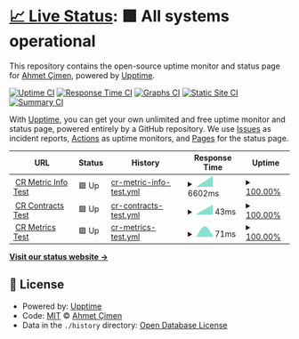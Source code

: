 # [📈 Live Status](https://ahmetcimen.github.io/CRAPI_Upptime): <!--live status--> **🟩 All systems operational**

This repository contains the open-source uptime monitor and status page for [Ahmet Çimen](https://ahmetcimen.github.io/CRAPI_Upptime), powered by [Upptime](https://github.com/upptime/upptime).

[![Uptime CI](https://github.com/ahmetcimen/CRAPI_Upptime/workflows/Uptime%20CI/badge.svg)](https://github.com/ahmetcimen/CRAPI_Upptime/actions?query=workflow%3A%22Uptime+CI%22)
[![Response Time CI](https://github.com/ahmetcimen/CRAPI_Upptime/workflows/Response%20Time%20CI/badge.svg)](https://github.com/ahmetcimen/CRAPI_Upptime/actions?query=workflow%3A%22Response+Time+CI%22)
[![Graphs CI](https://github.com/ahmetcimen/CRAPI_Upptime/workflows/Graphs%20CI/badge.svg)](https://github.com/ahmetcimen/CRAPI_Upptime/actions?query=workflow%3A%22Graphs+CI%22)
[![Static Site CI](https://github.com/ahmetcimen/CRAPI_Upptime/workflows/Static%20Site%20CI/badge.svg)](https://github.com/ahmetcimen/CRAPI_Upptime/actions?query=workflow%3A%22Static+Site+CI%22)
[![Summary CI](https://github.com/ahmetcimen/CRAPI_Upptime/workflows/Summary%20CI/badge.svg)](https://github.com/ahmetcimen/CRAPI_Upptime/actions?query=workflow%3A%22Summary+CI%22)

With [Upptime](https://upptime.js.org), you can get your own unlimited and free uptime monitor and status page, powered entirely by a GitHub repository. We use [Issues](https://github.com/ahmetcimen/CRAPI_Upptime/issues) as incident reports, [Actions](https://github.com/ahmetcimen/CRAPI_Upptime/actions) as uptime monitors, and [Pages](https://ahmetcimen.github.io/CRAPI_Upptime) for the status page.

<!--start: status pages-->
<!-- This summary is generated by Upptime (https://github.com/upptime/upptime) -->
<!-- Do not edit this manually, your changes will be overwritten -->
<!-- prettier-ignore -->
| URL | Status | History | Response Time | Uptime |
| --- | ------ | ------- | ------------- | ------ |
| <img alt="" src="https://icons.duckduckgo.com/ip3/3000.ico" height="13"> [CR Metric Info Test](34.125.236.8:3000/api/metricInfo) | 🟩 Up | [cr-metric-info-test.yml](https://github.com/ahmetcimen/CRAPI_Upptime/commits/HEAD/history/cr-metric-info-test.yml) | <details><summary><img alt="Response time graph" src="./graphs/cr-metric-info-test/response-time-week.png" height="20"> 6602ms</summary><br><a href="https://ahmetcimen.github.io/CRAPI_Upptime/history/cr-metric-info-test"><img alt="Response time 6602" src="https://img.shields.io/endpoint?url=https%3A%2F%2Fraw.githubusercontent.com%2Fahmetcimen%2FCRAPI_Upptime%2FHEAD%2Fapi%2Fcr-metric-info-test%2Fresponse-time.json"></a><br><a href="https://ahmetcimen.github.io/CRAPI_Upptime/history/cr-metric-info-test"><img alt="24-hour response time 6602" src="https://img.shields.io/endpoint?url=https%3A%2F%2Fraw.githubusercontent.com%2Fahmetcimen%2FCRAPI_Upptime%2FHEAD%2Fapi%2Fcr-metric-info-test%2Fresponse-time-day.json"></a><br><a href="https://ahmetcimen.github.io/CRAPI_Upptime/history/cr-metric-info-test"><img alt="7-day response time 6602" src="https://img.shields.io/endpoint?url=https%3A%2F%2Fraw.githubusercontent.com%2Fahmetcimen%2FCRAPI_Upptime%2FHEAD%2Fapi%2Fcr-metric-info-test%2Fresponse-time-week.json"></a><br><a href="https://ahmetcimen.github.io/CRAPI_Upptime/history/cr-metric-info-test"><img alt="30-day response time 6602" src="https://img.shields.io/endpoint?url=https%3A%2F%2Fraw.githubusercontent.com%2Fahmetcimen%2FCRAPI_Upptime%2FHEAD%2Fapi%2Fcr-metric-info-test%2Fresponse-time-month.json"></a><br><a href="https://ahmetcimen.github.io/CRAPI_Upptime/history/cr-metric-info-test"><img alt="1-year response time 6602" src="https://img.shields.io/endpoint?url=https%3A%2F%2Fraw.githubusercontent.com%2Fahmetcimen%2FCRAPI_Upptime%2FHEAD%2Fapi%2Fcr-metric-info-test%2Fresponse-time-year.json"></a></details> | <details><summary><a href="https://ahmetcimen.github.io/CRAPI_Upptime/history/cr-metric-info-test">100.00%</a></summary><a href="https://ahmetcimen.github.io/CRAPI_Upptime/history/cr-metric-info-test"><img alt="All-time uptime 100.00%" src="https://img.shields.io/endpoint?url=https%3A%2F%2Fraw.githubusercontent.com%2Fahmetcimen%2FCRAPI_Upptime%2FHEAD%2Fapi%2Fcr-metric-info-test%2Fuptime.json"></a><br><a href="https://ahmetcimen.github.io/CRAPI_Upptime/history/cr-metric-info-test"><img alt="24-hour uptime 100.00%" src="https://img.shields.io/endpoint?url=https%3A%2F%2Fraw.githubusercontent.com%2Fahmetcimen%2FCRAPI_Upptime%2FHEAD%2Fapi%2Fcr-metric-info-test%2Fuptime-day.json"></a><br><a href="https://ahmetcimen.github.io/CRAPI_Upptime/history/cr-metric-info-test"><img alt="7-day uptime 100.00%" src="https://img.shields.io/endpoint?url=https%3A%2F%2Fraw.githubusercontent.com%2Fahmetcimen%2FCRAPI_Upptime%2FHEAD%2Fapi%2Fcr-metric-info-test%2Fuptime-week.json"></a><br><a href="https://ahmetcimen.github.io/CRAPI_Upptime/history/cr-metric-info-test"><img alt="30-day uptime 100.00%" src="https://img.shields.io/endpoint?url=https%3A%2F%2Fraw.githubusercontent.com%2Fahmetcimen%2FCRAPI_Upptime%2FHEAD%2Fapi%2Fcr-metric-info-test%2Fuptime-month.json"></a><br><a href="https://ahmetcimen.github.io/CRAPI_Upptime/history/cr-metric-info-test"><img alt="1-year uptime 100.00%" src="https://img.shields.io/endpoint?url=https%3A%2F%2Fraw.githubusercontent.com%2Fahmetcimen%2FCRAPI_Upptime%2FHEAD%2Fapi%2Fcr-metric-info-test%2Fuptime-year.json"></a></details>
| <img alt="" src="https://icons.duckduckgo.com/ip3/3000.ico" height="13"> [CR Contracts Test](34.125.236.8:3000/api/contracts) | 🟩 Up | [cr-contracts-test.yml](https://github.com/ahmetcimen/CRAPI_Upptime/commits/HEAD/history/cr-contracts-test.yml) | <details><summary><img alt="Response time graph" src="./graphs/cr-contracts-test/response-time-week.png" height="20"> 43ms</summary><br><a href="https://ahmetcimen.github.io/CRAPI_Upptime/history/cr-contracts-test"><img alt="Response time 43" src="https://img.shields.io/endpoint?url=https%3A%2F%2Fraw.githubusercontent.com%2Fahmetcimen%2FCRAPI_Upptime%2FHEAD%2Fapi%2Fcr-contracts-test%2Fresponse-time.json"></a><br><a href="https://ahmetcimen.github.io/CRAPI_Upptime/history/cr-contracts-test"><img alt="24-hour response time 43" src="https://img.shields.io/endpoint?url=https%3A%2F%2Fraw.githubusercontent.com%2Fahmetcimen%2FCRAPI_Upptime%2FHEAD%2Fapi%2Fcr-contracts-test%2Fresponse-time-day.json"></a><br><a href="https://ahmetcimen.github.io/CRAPI_Upptime/history/cr-contracts-test"><img alt="7-day response time 43" src="https://img.shields.io/endpoint?url=https%3A%2F%2Fraw.githubusercontent.com%2Fahmetcimen%2FCRAPI_Upptime%2FHEAD%2Fapi%2Fcr-contracts-test%2Fresponse-time-week.json"></a><br><a href="https://ahmetcimen.github.io/CRAPI_Upptime/history/cr-contracts-test"><img alt="30-day response time 43" src="https://img.shields.io/endpoint?url=https%3A%2F%2Fraw.githubusercontent.com%2Fahmetcimen%2FCRAPI_Upptime%2FHEAD%2Fapi%2Fcr-contracts-test%2Fresponse-time-month.json"></a><br><a href="https://ahmetcimen.github.io/CRAPI_Upptime/history/cr-contracts-test"><img alt="1-year response time 43" src="https://img.shields.io/endpoint?url=https%3A%2F%2Fraw.githubusercontent.com%2Fahmetcimen%2FCRAPI_Upptime%2FHEAD%2Fapi%2Fcr-contracts-test%2Fresponse-time-year.json"></a></details> | <details><summary><a href="https://ahmetcimen.github.io/CRAPI_Upptime/history/cr-contracts-test">100.00%</a></summary><a href="https://ahmetcimen.github.io/CRAPI_Upptime/history/cr-contracts-test"><img alt="All-time uptime 100.00%" src="https://img.shields.io/endpoint?url=https%3A%2F%2Fraw.githubusercontent.com%2Fahmetcimen%2FCRAPI_Upptime%2FHEAD%2Fapi%2Fcr-contracts-test%2Fuptime.json"></a><br><a href="https://ahmetcimen.github.io/CRAPI_Upptime/history/cr-contracts-test"><img alt="24-hour uptime 100.00%" src="https://img.shields.io/endpoint?url=https%3A%2F%2Fraw.githubusercontent.com%2Fahmetcimen%2FCRAPI_Upptime%2FHEAD%2Fapi%2Fcr-contracts-test%2Fuptime-day.json"></a><br><a href="https://ahmetcimen.github.io/CRAPI_Upptime/history/cr-contracts-test"><img alt="7-day uptime 100.00%" src="https://img.shields.io/endpoint?url=https%3A%2F%2Fraw.githubusercontent.com%2Fahmetcimen%2FCRAPI_Upptime%2FHEAD%2Fapi%2Fcr-contracts-test%2Fuptime-week.json"></a><br><a href="https://ahmetcimen.github.io/CRAPI_Upptime/history/cr-contracts-test"><img alt="30-day uptime 100.00%" src="https://img.shields.io/endpoint?url=https%3A%2F%2Fraw.githubusercontent.com%2Fahmetcimen%2FCRAPI_Upptime%2FHEAD%2Fapi%2Fcr-contracts-test%2Fuptime-month.json"></a><br><a href="https://ahmetcimen.github.io/CRAPI_Upptime/history/cr-contracts-test"><img alt="1-year uptime 100.00%" src="https://img.shields.io/endpoint?url=https%3A%2F%2Fraw.githubusercontent.com%2Fahmetcimen%2FCRAPI_Upptime%2FHEAD%2Fapi%2Fcr-contracts-test%2Fuptime-year.json"></a></details>
| <img alt="" src="https://icons.duckduckgo.com/ip3/3000.ico" height="13"> [CR Metrics Test](34.125.236.8:3000/api/metrics) | 🟩 Up | [cr-metrics-test.yml](https://github.com/ahmetcimen/CRAPI_Upptime/commits/HEAD/history/cr-metrics-test.yml) | <details><summary><img alt="Response time graph" src="./graphs/cr-metrics-test/response-time-week.png" height="20"> 71ms</summary><br><a href="https://ahmetcimen.github.io/CRAPI_Upptime/history/cr-metrics-test"><img alt="Response time 71" src="https://img.shields.io/endpoint?url=https%3A%2F%2Fraw.githubusercontent.com%2Fahmetcimen%2FCRAPI_Upptime%2FHEAD%2Fapi%2Fcr-metrics-test%2Fresponse-time.json"></a><br><a href="https://ahmetcimen.github.io/CRAPI_Upptime/history/cr-metrics-test"><img alt="24-hour response time 71" src="https://img.shields.io/endpoint?url=https%3A%2F%2Fraw.githubusercontent.com%2Fahmetcimen%2FCRAPI_Upptime%2FHEAD%2Fapi%2Fcr-metrics-test%2Fresponse-time-day.json"></a><br><a href="https://ahmetcimen.github.io/CRAPI_Upptime/history/cr-metrics-test"><img alt="7-day response time 71" src="https://img.shields.io/endpoint?url=https%3A%2F%2Fraw.githubusercontent.com%2Fahmetcimen%2FCRAPI_Upptime%2FHEAD%2Fapi%2Fcr-metrics-test%2Fresponse-time-week.json"></a><br><a href="https://ahmetcimen.github.io/CRAPI_Upptime/history/cr-metrics-test"><img alt="30-day response time 71" src="https://img.shields.io/endpoint?url=https%3A%2F%2Fraw.githubusercontent.com%2Fahmetcimen%2FCRAPI_Upptime%2FHEAD%2Fapi%2Fcr-metrics-test%2Fresponse-time-month.json"></a><br><a href="https://ahmetcimen.github.io/CRAPI_Upptime/history/cr-metrics-test"><img alt="1-year response time 71" src="https://img.shields.io/endpoint?url=https%3A%2F%2Fraw.githubusercontent.com%2Fahmetcimen%2FCRAPI_Upptime%2FHEAD%2Fapi%2Fcr-metrics-test%2Fresponse-time-year.json"></a></details> | <details><summary><a href="https://ahmetcimen.github.io/CRAPI_Upptime/history/cr-metrics-test">100.00%</a></summary><a href="https://ahmetcimen.github.io/CRAPI_Upptime/history/cr-metrics-test"><img alt="All-time uptime 100.00%" src="https://img.shields.io/endpoint?url=https%3A%2F%2Fraw.githubusercontent.com%2Fahmetcimen%2FCRAPI_Upptime%2FHEAD%2Fapi%2Fcr-metrics-test%2Fuptime.json"></a><br><a href="https://ahmetcimen.github.io/CRAPI_Upptime/history/cr-metrics-test"><img alt="24-hour uptime 100.00%" src="https://img.shields.io/endpoint?url=https%3A%2F%2Fraw.githubusercontent.com%2Fahmetcimen%2FCRAPI_Upptime%2FHEAD%2Fapi%2Fcr-metrics-test%2Fuptime-day.json"></a><br><a href="https://ahmetcimen.github.io/CRAPI_Upptime/history/cr-metrics-test"><img alt="7-day uptime 100.00%" src="https://img.shields.io/endpoint?url=https%3A%2F%2Fraw.githubusercontent.com%2Fahmetcimen%2FCRAPI_Upptime%2FHEAD%2Fapi%2Fcr-metrics-test%2Fuptime-week.json"></a><br><a href="https://ahmetcimen.github.io/CRAPI_Upptime/history/cr-metrics-test"><img alt="30-day uptime 100.00%" src="https://img.shields.io/endpoint?url=https%3A%2F%2Fraw.githubusercontent.com%2Fahmetcimen%2FCRAPI_Upptime%2FHEAD%2Fapi%2Fcr-metrics-test%2Fuptime-month.json"></a><br><a href="https://ahmetcimen.github.io/CRAPI_Upptime/history/cr-metrics-test"><img alt="1-year uptime 100.00%" src="https://img.shields.io/endpoint?url=https%3A%2F%2Fraw.githubusercontent.com%2Fahmetcimen%2FCRAPI_Upptime%2FHEAD%2Fapi%2Fcr-metrics-test%2Fuptime-year.json"></a></details>

<!--end: status pages-->

[**Visit our status website →**](https://ahmetcimen.github.io/CRAPI_Upptime)

## 📄 License

- Powered by: [Upptime](https://github.com/upptime/upptime)
- Code: [MIT](./LICENSE) © [Ahmet Çimen](https://ahmetcimen.github.io/CRAPI_Upptime)
- Data in the `./history` directory: [Open Database License](https://opendatacommons.org/licenses/odbl/1-0/)
